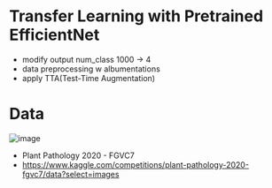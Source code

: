 # Transfer Learning with Pretrained EfficientNet
+ modify output num_class 1000 -> 4
+ data preprocessing w albumentations
+ apply TTA(Test-Time Augmentation)

# Data
![image](https://github.com/user-attachments/assets/736a21f3-b646-425a-8a56-a100418bab37)
+ Plant Pathology 2020 - FGVC7
+ https://www.kaggle.com/competitions/plant-pathology-2020-fgvc7/data?select=images
